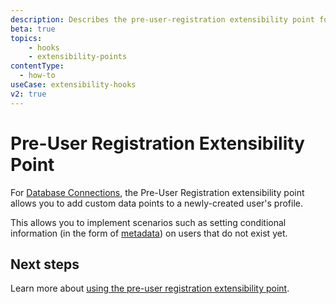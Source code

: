 ```yaml
---
description: Describes the pre-user-registration extensibility point for use with Hooks
beta: true
topics:
    - hooks
    - extensibility-points
contentType:
  - how-to
useCase: extensibility-hooks
v2: true
---
```

# Pre-User Registration Extensibility Point

For [Database Connections](/connections/database), the Pre-User Registration extensibility point allows you to add custom data points to a newly-created user's profile.

This allows you to implement scenarios such as setting conditional information (in the form of [metadata](/users/concepts/overview-user-metadata)) on users that do not exist yet.

## Next steps

Learn more about [using the pre-user registration extensibility point](/hooks/guides/use-the-pre-user-registration-extensibility-point).